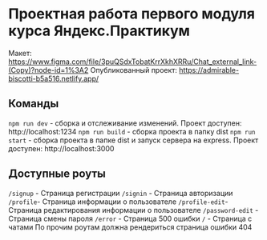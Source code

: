 # Проектная работа первого модуля курса Яндекс.Практикум
Макет: https://www.figma.com/file/3puQSdxTobatKrrXkhXRRu/Chat_external_link-(Copy)?node-id=1%3A2
Опубликованный проект: https://admirable-biscotti-b5a516.netlify.app/

## Команды
`npm run dev` - сборка и отслеживание изменений. Проект доступен: http://localhost:1234
`npm run build` - сборка проекта в папку dist
`npm run start` - сборка проекта в папке dist и запуск сервера на express. Проект доступен: http://localhost:3000

## Доступные роуты
`/signup` - Страница регистрации
`/signin` - Страница авторизации
`/profile`- Страница информации о пользователе
`/profile-edit`- Страница редактирования информации о пользователе
`/password-edit` - Страница смены пароля
`/error` - Страница 500 ошибки
`/` - Страница с чатами
По прочим роутам должна рендериться страница ошибки 404

